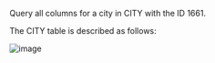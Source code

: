 Query all columns for a city in CITY with the ID 1661.

The CITY table is described as follows:

![image](https://github.com/SShinMJ/Study_Algorithm/assets/82142527/5141f765-2e1b-4bef-b5ce-025b8c7dddca)
